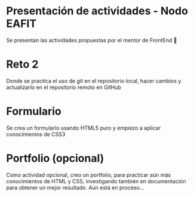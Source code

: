 # Presentación de actividades - Nodo EAFIT
Se presentan las actividades propuestas por el mentor de FrontEnd 🚀

# Reto 2
Donde se practica el uso de git en el repositorio local, hacer cambios y actualizarlo en el repositorio remoto en GitHub

# Formulario
Se crea un formulario usando HTML5 puro y empiezo a aplicar conocimientos de CSS3

# Portfolio (opcional)
Como actividad opcional, creo un portfolio, para practicar aún más conocimientos de HTML y CSS, investigando también en documentación para obtener un mejor resultado.
Aún está en proceso...
